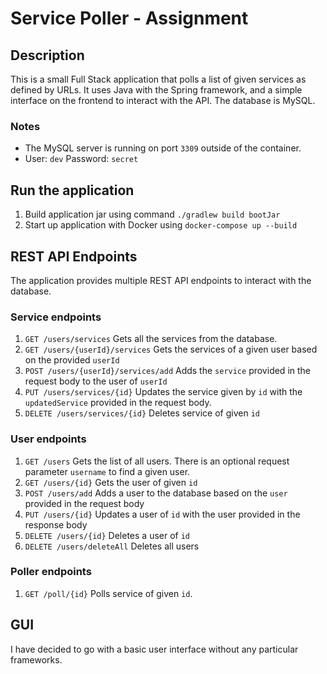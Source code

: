 # Service Poller - Assignment

## Description
This is a small Full Stack application that polls a list of given services as defined by URLs. 
It uses Java with the Spring framework, and a simple interface on the frontend to interact with the API. The database is MySQL.

### Notes
- The MySQL server is running on port `3309` outside of the container.
- User: `dev` Password: `secret`

## Run the application
1. Build application jar using command `./gradlew build bootJar`
2. Start up application with Docker using `docker-compose up --build`

## REST API Endpoints
The application provides multiple REST API endpoints to interact with the database.

### Service endpoints
1. `GET /users/services` Gets all the services from the database.
2. `GET /users/{userId}/services` Gets the services of a given user based on the provided `userId`
3. `POST /users/{userId}/services/add` Adds the `service` provided in the request body to the user of `userId`
4. `PUT /users/services/{id}` Updates the service given by `id` with the `updatedService` provided in the request body. 
5. `DELETE /users/services/{id}` Deletes service of given `id`

### User endpoints
1. `GET /users` Gets the list of all users. There is an optional request parameter `username` to find a given user.
2. `GET /users/{id}` Gets the user of given `id`
3. `POST /users/add` Adds a user to the database based on the `user` provided in the request body
4. `PUT /users/{id}` Updates a user of `id` with the user provided in the response body
5. `DELETE /users/{id}` Deletes a user of `id`
6. `DELETE /users/deleteAll` Deletes all users

### Poller endpoints
1. `GET /poll/{id}` Polls service of given `id`.

## GUI
I have decided to go with a basic user interface without any particular frameworks.
